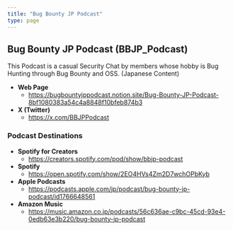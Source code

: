 ```yaml
---
title: "Bug Bounty JP Podcast"
type: page
---
```


## Bug Bounty JP Podcast (BBJP_Podcast)

This Podcast is a casual Security Chat by members whose hobby is Bug Hunting through Bug Bounty and OSS. (Japanese Content)

- **Web Page**
  - https://bugbountyjppodcast.notion.site/Bug-Bounty-JP-Podcast-8bf1080383a54c4a8848f10bfeb874b3
- **X (Twitter)**
  - https://x.com/BBJPPodcast

### Podcast Destinations

- **Spotify for Creators**
  - https://creators.spotify.com/pod/show/bbjp-podcast
- **Spotify**
  - https://open.spotify.com/show/2EO4HVs4Zm2D7wchOPbKyb
- **Apple Podcasts**
  - https://podcasts.apple.com/jp/podcast/bug-bounty-jp-podcast/id1766648561
- **Amazon Music**
  - https://music.amazon.co.jp/podcasts/56c636ae-c9bc-45cd-93e4-0edb63e3b220/bug-bounty-jp-podcast
